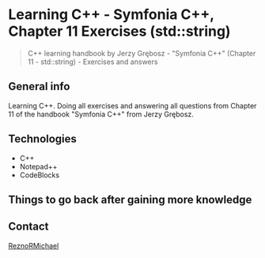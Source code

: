 # Learning C++ - Symfonia C++, Chapter 11 Exercises (std::string)

> C++ learning handbook by Jerzy Grębosz - "Symfonia C++" (Chapter 11 - std::string) - Exercises and answers

## General info

Learning C++. Doing all exercises and answering all questions from Chapter 11 of the handbook "Symfonia C++" from Jerzy Grębosz.

## Technologies

* C++
* Notepad++
* CodeBlocks

## Things to go back after gaining more knowledge

## Contact

[ReznoRMichael](https://github.com/ReznoRMichael)
